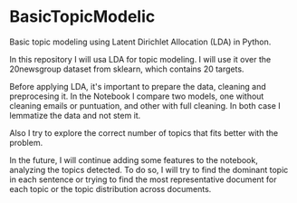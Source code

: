 # BasicTopicModelic

Basic topic modeling using Latent Dirichlet Allocation (LDA) in Python.

In this repository I will usa LDA for topic modeling. I will use it over the 20newsgroup dataset from sklearn, which contains 20 targets. 

Before applying LDA, it's important to prepare the data, cleaning and preprocesing it. In the Notebook I compare two models, one without cleaning emails or puntuation, and other with full cleaning. In both case I lemmatize the data and not stem it. 

Also I try to explore the correct number of topics that fits better with the problem.

In the future, I will continue adding some features to the notebook, analyzing the topics detected. To do so, I will try to find the dominant topic in each sentence or trying to find the most representative document for each topic or the topic distribution across documents.
